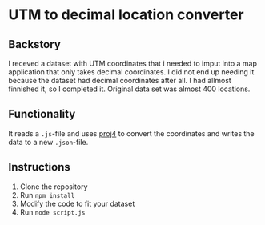 # UTM to decimal location converter

## Backstory

I receved a dataset with UTM coordinates that i needed to imput into a map application that only takes decimal coordinates.
I did not end up needing it because the dataset had decimal coordinates after all.
I had allmost finnished it, so I completed it. Original data set was almost 400 locations.

## Functionality
It reads a `.js`-file and uses [proj4](http://proj4js.org/) to convert the coordinates and writes the data to a new `.json`-file.

## Instructions

1. Clone the repository
1. Run `npm install`
1. Modify the code to fit your dataset
1. Run `node script.js `
